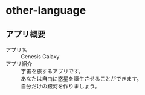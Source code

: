 # other-language

## アプリ概要

<dl>
    <dt>アプリ名</dt>
    <dd>Genesis Galaxy</dd>
    <dt>アプリ紹介</dt>
    <dd>宇宙を旅するアプリです。</dd>
    <dd>あなたは自由に惑星を誕生させることができます。</dd>
    <dd>自分だけの銀河を作りましょう。</dd>
</dl>
